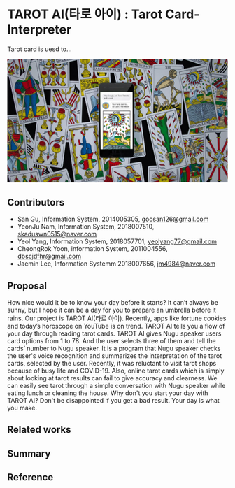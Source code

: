 # TAROT AI(타로 아이) : Tarot Card-Interpreter
Tarot card is uesd to...

![image](https://github.com/Ediwna/TAROT-AI/blob/main/tarotcard1.jpg?raw=true)

## Contributors
- San Gu, Information System, 2014005305, goosan126@gmail.com
- YeonJu Nam, Information System, 2018007510, skaduswn0515@naver.com
- Yeol Yang, Information System, 2018057701, yeolyang77@gmail.com
- CheongRok Yoon, information System, 2011004556, dbscjdfhr@gmail.com
- Jaemin Lee, Information Systemm 2018007656, jm4984@naver.com

## Proposal
How nice would it be to know your day before it starts? It can’t always be sunny, but I hope it can be a day for you to prepare an umbrella before it rains. Our project is TAROT AI(타로 아이). Recently, apps like fortune cookies and today’s horoscope on YouTube is on trend. TAROT AI tells you a flow of your day through reading tarot cards. TAROT AI gives Nugu speaker users card options from 1 to 78. And the user selects three of them and tell the cards’ number to Nugu speaker. It is a program that Nugu speaker checks the user's voice recognition and summarizes the interpretation of the tarot cards, selected by the user. Recently, it was reluctant to visit tarot shops because of busy life and COVID-19. Also, online tarot cards which is simply about looking at tarot results can fail to give accuracy and clearness. We can easily see tarot through a simple conversation with Nugu speaker while eating lunch or cleaning the house. Why don't you start your day with TAROT AI? Don't be disappointed if you get a bad result. Your day is what you make.

## Related works


## Summary


## Reference
